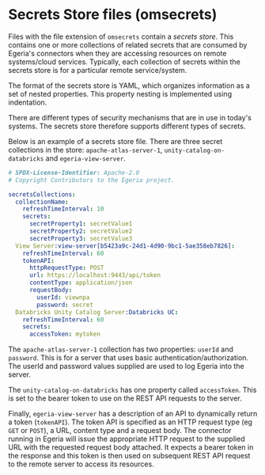 <!-- SPDX-License-Identifier: CC-BY-4.0 -->
<!-- Copyright Contributors to the Egeria project. -->

# Secrets Store files (omsecrets)

Files with the file extension of `omsecrets` contain a *secrets store*.  This contains one or more collections of 
related secrets that are consumed by Egeria's connectors when they are accessing resources on remote systems/cloud services.
Typically, each collection of secrets within the secrets store is for a particular remote service/system.

The format of the secrets store is YAML, which organizes information as a set of nested properties.
This property nesting is implemented using indentation.

There are different types of security mechanisms that are in use in today's systems.
The secrets store therefore supports different types of secrets.

Below is an example of a secrets store file.
There are three secret collections in the store: `apache-atlas-server-1`, `unity-catalog-on-databricks` and `egeria-view-server`.

```yaml
# SPDX-License-Identifier: Apache-2.0
# Copyright Contributors to the Egeria project.

secretsCollections:
  collectionName:
    refreshTimeInterval: 10
    secrets:
      secretProperty1: secretValue1
      secretProperty2: secretValue2
      secretProperty3: secretValue3
  View Server:view-server[b5423a9c-24d1-4d90-9bc1-5ae358eb7826]:
    refreshTimeInterval: 60
    tokenAPI:
      httpRequestType: POST
      url: https://localhost:9443/api/token
      contentType: application/json
      requestBody:
        userId: viewnpa
        password: secret
  Databricks Unity Catalog Server:Databricks UC:
    refreshTimeInterval: 60
    secrets:
      accessToken: mytoken
```

The `apache-atlas-server-1` collection has two properties: `userId` and `password`.  This is for a server that uses basic authentication/authorization.  The userId and password values supplied are used to log Egeria into the server.

The `unity-catalog-on-databricks` has one property called `accessToken`.  This is set to the bearer token to use on the REST API requests to the server.

Finally, `egeria-view-server` has a description of an API to dynamically return a token (`tokenAPI`).
The token API is specified as an HTTP request type (eg `GET` or `POST`),
a URL, content type and a request body.
The connector running in Egeria will issue the appropriate HTTP request to the supplied URL with the requested request body attached.
It expects a bearer token in the response and this token is then used on subsequent REST API request to the remote server to access its resources.





